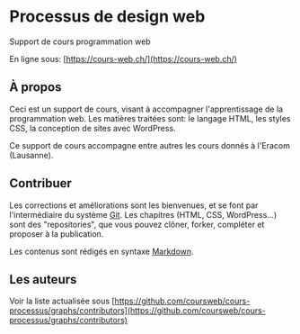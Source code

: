 # Processus de design web

Support de cours programmation web

En ligne sous: [https://cours-web.ch/](https://cours-web.ch/)

## À propos

Ceci est un support de cours, visant à accompagner l'apprentissage de la programmation web. Les matières traitées sont: le langage HTML, les styles CSS, la conception de sites avec WordPress.

Ce support de cours accompagne entre autres les cours donnés à l'Eracom (Lausanne).


## Contribuer

Les corrections et améliorations sont les bienvenues, et se font par l'intermédiaire du système [Git](https://cours-web.ch/git/). Les chapitres (HTML, CSS, WordPress...) sont des "repositories", que vous pouvez clôner, forker, compléter et proposer à la publication.

Les contenus sont rédigés en syntaxe [Markdown](https://cours-web.ch/markdown/).

## Les auteurs

Voir la liste actualisée sous [https://github.com/coursweb/cours-processus/graphs/contributors](https://github.com/coursweb/cours-processus/graphs/contributors)